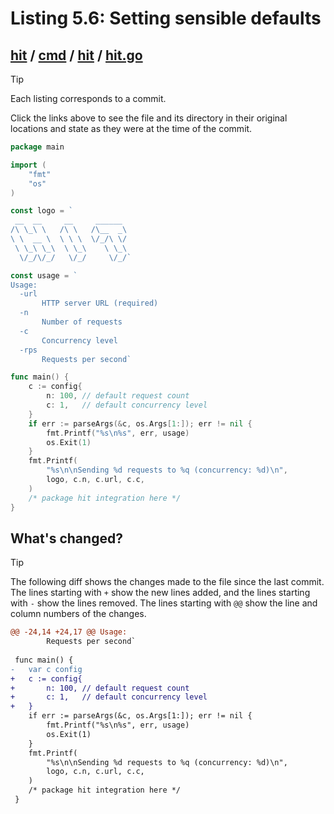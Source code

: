 # Listing 5.6: Setting sensible defaults

## [hit](https://github.com/inancgumus/gobyexample/blob/3e7ae9da5937bc22b2f9497c65e223784c7c4441/hit) / [cmd](https://github.com/inancgumus/gobyexample/blob/3e7ae9da5937bc22b2f9497c65e223784c7c4441/hit/cmd) / [hit](https://github.com/inancgumus/gobyexample/blob/3e7ae9da5937bc22b2f9497c65e223784c7c4441/hit/cmd/hit) / [hit.go](https://github.com/inancgumus/gobyexample/blob/3e7ae9da5937bc22b2f9497c65e223784c7c4441/hit/cmd/hit/hit.go)

> [!TIP]
> Each listing corresponds to a commit.
>
> Click the links above to see the file and its directory in their original locations and state as they were at the time of the commit.

```go
package main

import (
	"fmt"
	"os"
)

const logo = `
 __  __     __     ______
/\ \_\ \   /\ \   /\__  _\
\ \  __ \  \ \ \  \/_/\ \/
 \ \_\ \_\  \ \_\    \ \_\
  \/_/\/_/   \/_/     \/_/`

const usage = `
Usage:
  -url
       HTTP server URL (required)
  -n
       Number of requests
  -c
       Concurrency level
  -rps
       Requests per second`

func main() {
	c := config{
		n: 100, // default request count
		c: 1,   // default concurrency level
	}
	if err := parseArgs(&c, os.Args[1:]); err != nil {
		fmt.Printf("%s\n%s", err, usage)
		os.Exit(1)
	}
	fmt.Printf(
		"%s\n\nSending %d requests to %q (concurrency: %d)\n",
		logo, c.n, c.url, c.c,
	)
	/* package hit integration here */
}
```

## What's changed?

> [!TIP]
> The following diff shows the changes made to the file since the last commit.
> The lines starting with `+` show the new lines added, and the lines starting with `-` show the lines removed.
> The lines starting with `@@` show the line and column numbers of the changes.

```diff
@@ -24,14 +24,17 @@ Usage:
        Requests per second`
 
 func main() {
-	var c config
+	c := config{
+		n: 100, // default request count
+		c: 1,   // default concurrency level
+	}
 	if err := parseArgs(&c, os.Args[1:]); err != nil {
 		fmt.Printf("%s\n%s", err, usage)
 		os.Exit(1)
 	}
 	fmt.Printf(
 		"%s\n\nSending %d requests to %q (concurrency: %d)\n",
 		logo, c.n, c.url, c.c,
 	)
 	/* package hit integration here */
 }
```

